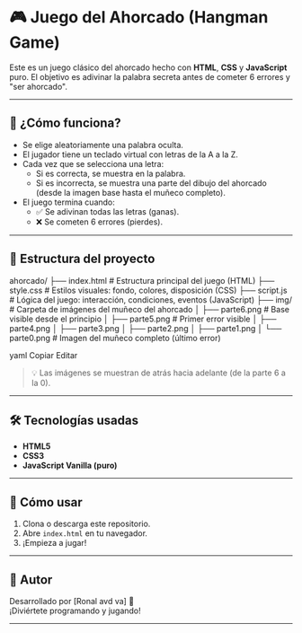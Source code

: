 # 🎮 Juego del Ahorcado (Hangman Game)

Este es un juego clásico del ahorcado hecho con **HTML**, **CSS** y **JavaScript** puro. El objetivo es adivinar la palabra secreta antes de cometer 6 errores y "ser ahorcado".

---

## 🚀 ¿Cómo funciona?

- Se elige aleatoriamente una palabra oculta.
- El jugador tiene un teclado virtual con letras de la A a la Z.
- Cada vez que se selecciona una letra:
  - Si es correcta, se muestra en la palabra.
  - Si es incorrecta, se muestra una parte del dibujo del ahorcado (desde la imagen base hasta el muñeco completo).
- El juego termina cuando:
  - ✅ Se adivinan todas las letras (ganas).
  - ❌ Se cometen 6 errores (pierdes).

---

## 📁 Estructura del proyecto

ahorcado/
├── index.html         # Estructura principal del juego (HTML)
├── style.css          # Estilos visuales: fondo, colores, disposición (CSS)
├── script.js          # Lógica del juego: interacción, condiciones, eventos (JavaScript)
├── img/               # Carpeta de imágenes del muñeco del ahorcado
│   ├── parte6.png     # Base visible desde el principio
│   ├── parte5.png     # Primer error visible
│   ├── parte4.png
│   ├── parte3.png
│   ├── parte2.png
│   ├── parte1.png
│   └── parte0.png     # Imagen del muñeco completo (último error)


yaml
Copiar
Editar

> 💡 Las imágenes se muestran de atrás hacia adelante (de la parte 6 a la 0).

---

## 🛠️ Tecnologías usadas

- **HTML5**
- **CSS3**
- **JavaScript Vanilla (puro)**

---


## 🧪 Cómo usar

1. Clona o descarga este repositorio.
2. Abre `index.html` en tu navegador.
3. ¡Empieza a jugar!

---

## 📌 Autor

Desarrollado por [Ronal avd va] 🚀  
¡Diviértete programando y jugando!

---